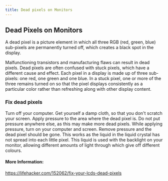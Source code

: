 ```yaml
---
title: Dead pixels on Monitors
---
```

## Dead Pixels on Monitors

A dead pixel is a picture element in which all three RGB (red, green, blue) sub-pixels are permanently turned off, which creates a black spot in the display.

Malfunctioning transistors and manufacturing flaws can result in dead pixels. Dead pixels are often confused with stuck pixels, which have a different cause and effect. Each pixel in a display is made up of three sub-pixels: one red, one green and one blue. In a stuck pixel, one or more of the three remains turned on so that the pixel displays consistently as a particular color rather than refreshing along with other display content.
### Fix dead pixels
Turn off your computer.
Get yourself a damp cloth, so that you don't scratch your screen.
Apply pressure to the area where the dead pixel is. Do not put pressure anywhere else, as this may make more dead pixels.
While applying pressure, turn on your computer and screen.
Remove pressure and the dead pixel should be gone. This works as the liquid in the liquid crystal has not spread into each little pixel. This liquid is used with the backlight on your monitor, allowing different amounts of light through which give off different colours.
#### More Information:
<!-- Please add any articles you think might be helpful to read before writing the article -->
https://lifehacker.com/152062/fix-your-lcds-dead-pixels

